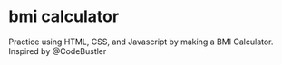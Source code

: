 # bmi calculator
Practice using HTML, CSS, and Javascript by making a BMI Calculator. Inspired by @CodeBustler
